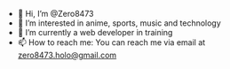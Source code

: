 - 👋 Hi, I’m @Zero8473
- 👀 I’m interested in anime, sports, music and technology
- 🌱 I’m currently a web developer in training
- 📫 How to reach me: You can reach me via email at zero8473.holo@gmail.com

<!---
Zero8473/Zero8473 is a ✨ special ✨ repository because its `README.md` (this file) appears on your GitHub profile.
You can click the Preview link to take a look at your changes.
--->
